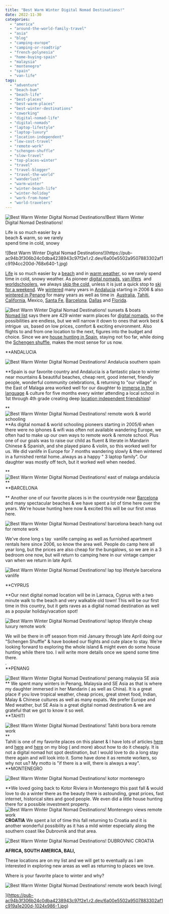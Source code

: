 ```yaml
---
title: "Best Warm Winter Digital Nomad Destinations!"
date: 2022-11-30
categories: 
  - "america"
  - "around-the-world-family-travel"
  - "asia"
  - "blog"
  - "camping-europe"
  - "camping-or-roadtrip"
  - "french-polynesia"
  - "home-buying-spain"
  - "malaysia"
  - "montenegro"
  - "spain"
  - "van-life"
tags: 
  - "adventure"
  - "beach-bum"
  - "beach-life"
  - "best-places"
  - "best-warm-places"
  - "best-winter-destinations"
  - "coworking"
  - "digital-nomad-life"
  - "digital-nomads"
  - "laptop-lifestyle"
  - "laptop-luxury"
  - "location-independent"
  - "low-cost-travel"
  - "remote-work"
  - "schengen-shuffle"
  - "slow-travel"
  - "top-places-winter"
  - "travel"
  - "travel-blogger"
  - "travel-the-world"
  - "wanderlust"
  - "warm-winter"
  - "winter-beach-life"
  - "winter-holiday"
  - "work-from-home"
  - "world-travelers"
---
```


![Best Warm Winter  Digital Nomad Destinations!](https://pub-ac94b3f306b24c0dba4238943c97f2e1.r2.dev/6a00e5502a9507883302af1c9194c3200d-1024x853-1.jpg)Best Warm Winter  
Digital Nomad Destinations!  
  
Life is so much easier by a  
beach & warm, so we rarely  
spend time in cold, snowy 

<!--more--> ![Best Warm Winter  Digital Nomad Destinations!](https://pub-ac94b3f306b24c0dba4238943c97f2e1.r2.dev/6a00e5502a9507883302af1c9194cc200d-768x640-1.jpg)  
[Life](https://pub-ac94b3f306b24c0dba4238943c97f2e1.r2.dev/2022/03/retirement-traveling-around-the-world.html) is so much easier by a [beach](https://pub-ac94b3f306b24c0dba4238943c97f2e1.r2.dev/2022/05/cheap-furnished-rentals-in-barcelona-beach-resort.html) and in [warm weather,](https://pub-ac94b3f306b24c0dba4238943c97f2e1.r2.dev/2013/01/best-white-sand-beach-.html) so we rarely spend time in cold, snowy weather. As pioneer [digital nomads](https://pub-ac94b3f306b24c0dba4238943c97f2e1.r2.dev/2022/09/vacation-vs-full-time-travel-digital-nomad-lifestyle.html), [van lifers](https://pub-ac94b3f306b24c0dba4238943c97f2e1.r2.dev/2022/06/tiny-house-on-wheels-vintage-rv-remodel-.html#more)  and [worldschoolers](https://pub-ac94b3f306b24c0dba4238943c97f2e1.r2.dev/2013/01/world-school-education-at-its-best-.html), we always [skip the cold,](https://pub-ac94b3f306b24c0dba4238943c97f2e1.r2.dev/2013/02/winter-camping-in-europe.html) unless it is just a quick stop to [ski for a weekend](https://pub-ac94b3f306b24c0dba4238943c97f2e1.r2.dev/2012/12/skiing-in-southern-spain.html). We [wintered](https://pub-ac94b3f306b24c0dba4238943c97f2e1.r2.dev/2009/11/lifestyle-design-a-winter-in-spain-extendedtravel-digitalnomad-miniretirement-4hww-travel.html) many years in [Andalucia](https://pub-ac94b3f306b24c0dba4238943c97f2e1.r2.dev/2009/11/whats-a-spain-winter-rental-like-extended-travel-digital-nomad-4hww-vacation-.html) starting in 2006 & also [wintered in Penang](https://pub-ac94b3f306b24c0dba4238943c97f2e1.r2.dev/2011/01/tropical-winter-home-in-penang-malaysia-location-indenpendent-digital-nomad-long-term-travel-tips-.html) for many years as well as time in  [Australia](https://pub-ac94b3f306b24c0dba4238943c97f2e1.r2.dev/2014/01/mozart-meeting-soultravelers3-blog-readers-around-the-world.html), [Tahiti](https://pub-ac94b3f306b24c0dba4238943c97f2e1.r2.dev/2013/01/bora-bora-overwater-bungalows-tahiti-cheap-luxury.html), [California](https://pub-ac94b3f306b24c0dba4238943c97f2e1.r2.dev/2014/01/california-winter-beach-escape-.html), Mexico, [Santa Fe](https://pub-ac94b3f306b24c0dba4238943c97f2e1.r2.dev/2014/02/romantic-winter-getaway-santa-fe.html), [Barcelona](https://pub-ac94b3f306b24c0dba4238943c97f2e1.r2.dev/2022/04/21-of-the-best-things-to-do-in-barcelona-in-2022.html), [Dallas](https://pub-ac94b3f306b24c0dba4238943c97f2e1.r2.dev/2014/02/best-extended-stay-hotel-in-dallas-hawthorn-suites-addison-galleria.html) and [Florida](https://pub-ac94b3f306b24c0dba4238943c97f2e1.r2.dev/2013/01/best-budget-tropical-escape-bahia-honda-by-key-west.html).   
  
![Best Warm Winter  Digital Nomad Destinations! sunsets & boats ](https://pub-ac94b3f306b24c0dba4238943c97f2e1.r2.dev/6a00e5502a9507883302af14a7e422200b-150x150-1.jpg)  
[Nomad list](https://nomadlist.com/warm-places-in-the-winter) says there are 429 winter warm places for [digital nomads](https://pub-ac94b3f306b24c0dba4238943c97f2e1.r2.dev/2022/08/-europes-cheapest-digital-nomad-haven-bansko.html#more), so the possibilities are endless, but we will narrow it down to ones that work best & intrigue  us, based on low prices, comfort & exciting environment. Also flights to and from one location to the next, figures into the budget and choice. Since we are [house hunting in Spain](https://pub-ac94b3f306b24c0dba4238943c97f2e1.r2.dev/2022/07/americans-house-hunting-in-spain-home-buying-abroad-.html), staying not foo far, while doing the [Schengen shuffle](https://pub-ac94b3f306b24c0dba4238943c97f2e1.r2.dev/2022/04/top-tips-for-planning-a-summer-trip-to-europe-2022-cheaply.html#more), makes the most sense for us now.   
  
**ANDALUCIA  
  
![Best Warm Winter Digital Nomad Destinations!  Andalucia southern spain ](https://pub-ac94b3f306b24c0dba4238943c97f2e1.r2.dev/6a00e5502a9507883302af1c91953a200d.jpg)  
  
**Spain is our favorite country and Andalucia is a fantastic place to winter near mountains & beautiful beaches, cheap rent, good internet, friendly people, wonderful community celebrations, & returning to "our village" in the East of Malaga area worked well for our daughter to [immerse in the language](https://pub-ac94b3f306b24c0dba4238943c97f2e1.r2.dev/2013/05/learning-spanish-in-spain.html) & culture for five months every winter attending a local school in 1st through 4th grade creating deep [location independent friendships](https://pub-ac94b3f306b24c0dba4238943c97f2e1.r2.dev/2011/02/kids-friends-travel-on-the-ultimate-family-adventure.html)!   
  
**![Best Warm Winter Digital Nomad Destinations!  remote work & world schooling ](https://pub-ac94b3f306b24c0dba4238943c97f2e1.r2.dev/6a00e5502a9507883302af14a7e4ce200b.jpg)  
**As digital nomad & world schooling pioneers starting in 2005/6 when there were no iphones & wifi was often not available wandering Europe, we often had to make up our own ways to remote work & remote school. Plus one of our goals was to raise our child as fluent & literate in Mandarin Chinese & Spanish, and she played piano & violin, so this worked well for us. We did vanlife in Europe for 7 months wandering slowly & then wintered in a furnished rental home..always as a happy " 3 laptop family". Our daughter was mostly off tech, but it worked well when needed.   
  
**![Best Warm Winter Digital Nomad Destinations!  east of malaga andalucia ](https://pub-ac94b3f306b24c0dba4238943c97f2e1.r2.dev/6a00e5502a9507883302af1c9195a7200d-150x150-1.jpg)  
**  
**BARCELONA  
  
** Another one of our favorite places is in the countryside near [Barcelona](https://pub-ac94b3f306b24c0dba4238943c97f2e1.r2.dev/2022/04/21-of-the-best-things-to-do-in-barcelona-in-2022.html) and many spectacular beaches & we have spent a lot of time here over the years. We're house hunting here now & excited this will be our first xmas here.  
  
![Best Warm Winter Digital Nomad Destinations!  barcelona beach hang out for remote work](https://pub-ac94b3f306b24c0dba4238943c97f2e1.r2.dev/6a00e5502a9507883302af14865570200c.jpg)  
  
We've done long s tay  vanlife camping as well as furnished apartment rentals here since 2006, so know the area well. People do camp here all year long, but the prices are also cheap for the bungalows, so we are in a 3 bedroom one now, but will return to camping here in our vintage camper van when we return in late April.   
  
![Best Warm Winter Digital Nomad Destinations!  lap top lifestyle barcelona vanlife ](https://pub-ac94b3f306b24c0dba4238943c97f2e1.r2.dev/6a00e5502a9507883302af1c9195ea200d.jpg)  
  
  
**CYPRUS  
  
**Our next digital nomad location will be in Larnaca, Cyprus with a two minute walk to the beach and very walkable old town! This will be our first time in this country, but it gets raves as a digital nomad destination as well as a popular holiday/vacation spot!  
  
![Best Warm Winter Digital Nomad Destinations! laptop lifestyle   cheap luxury remote work](https://pub-ac94b3f306b24c0dba4238943c97f2e1.r2.dev/6a00e5502a9507883302af1c91964f200d-scaled.jpg)  
  
We will be there in off season from mid January through late April doing our "Schengen Shuffle" & have booked our flights and cute place to stay. We're looking forward to exploring the whole island & might even do some house hunting while there too. I will write more details once we spend some time there.   
.   
**PENANG   
  
[](https://pub-ac94b3f306b24c0dba4238943c97f2e1.r2.dev/6a00e5502a9507883302af14aa5b61200b-1536x1332-1.jpg)![Best Warm Winter Digital Nomad Destinations!  penang malaysia SE asia ](https://pub-ac94b3f306b24c0dba4238943c97f2e1.r2.dev/6a00e5502a9507883302af14a7e673200b.jpg)** We spent many winters in Penang, Malaysia and SE Asia as that is where my daughter immersed in her Mandarin ( as well as China). It is a great place if you love tropical weather, cheap prices, great street food, Indian, Malay & Chinese cultures as well as many expats. We prefer Europe and Med weather, but SE Asia is a great digital nomad destination & we are grateful that we got to know it so well.   
**TAHITI  
  
![Best Warm Winter Digital Nomad Destinations!  Tahiti bora bora remote work](https://pub-ac94b3f306b24c0dba4238943c97f2e1.r2.dev/6a00e5502a9507883302af14865708200c-300x198-1.jpg)**  
Tahiti is one of my favorite places on this planet & I have lots of articles [here](https://pub-ac94b3f306b24c0dba4238943c97f2e1.r2.dev/2010/11/bora-bora-on-a-cheap-budget-travel-tahiti-moorea-and-french-polynesia.html) and [here](https://pub-ac94b3f306b24c0dba4238943c97f2e1.r2.dev/2011/09/moorea-cheap-and-amazing.html) and [here](https://pub-ac94b3f306b24c0dba4238943c97f2e1.r2.dev/2012/09/the-ultimate-tahiti-vacation-on-a-backpacker-low-budget.html) on my blog ( and more) about how to do it cheaply. It is not a digital nomad hot spot destination, but I would love to do a long stay there again and will look into it. Some have done it as remote workers, so why not us? My motto is "if there is a will, there is always a way".   
**MONTENEGRO  
  
![Best Warm Winter Digital Nomad Destinations!  kotor montenegro   ](https://pub-ac94b3f306b24c0dba4238943c97f2e1.r2.dev/6a00e5502a9507883302af14a7e8db200b-150x150-1.jpg)  
  
**We loved going back to Kotor Riviera in Montenegro this past fall & would love to do a winter there as the beauty there is astounding, great prices, fast internet, historical sites and good people. We even did a little house hunting there for a possible investment property. ![Best Warm Winter Digital Nomad Destinations!  Montenegro views remote work ](https://pub-ac94b3f306b24c0dba4238943c97f2e1.r2.dev/6a00e5502a9507883302af14a7e8fa200b-150x150-1.jpg)  
**CROATIA** We spent a lot of time this fall returning to Croatia and it is another wonderful possibility as it has a mild winter especially along the southern coast like Dubrovnik and that area.   
  
![Best Warm Winter Digital Nomad Destinations!  DUBROVNIC CROATIA ](https://pub-ac94b3f306b24c0dba4238943c97f2e1.r2.dev/6a00e5502a9507883302af1c919a1e200d-1024x986-1.jpg)  
  
**AFRICA, SOUTH AMERICA, BALI,**   
  
These locations are on my list and we will get to eventually as I am interested in exploring new areas as well as returning to places we love.   
  
Where is your favorite place to winter and why?   
  
[](https://pub-ac94b3f306b24c0dba4238943c97f2e1.r2.dev/6a00e5502a9507883302af1c919a1e200d-1024x986-1.jpg)![Best Warm Winter Digital Nomad Destinations!  remote work beach living ](https://pub-ac94b3f306b24c0dba4238943c97f2e1.r2.dev/6a00e5502a9507883302af1c919a5c200d-150x150-1.jpg)[  
  
](https://pub-ac94b3f306b24c0dba4238943c97f2e1.r2.dev/6a00e5502a9507883302af1c919a1e200d-1024x986-1.jpg)
